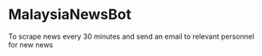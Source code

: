 # MalaysiaNewsBot
To scrape news every 30 minutes and send an email to relevant personnel for new news
